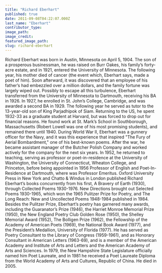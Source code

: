 ```yaml
---
title: "Richard Eberhart"
published: true
date: 2011-09-08T04:22:07.000Z
last_name: "Eberhart"
contributor_type:
image_path:
image_credit:
featured_image_path:
slug: richard-eberhart
---
```


Richard Eberhart was born in Austin, Minnesota on April 5, 1904. The son of a prosperous businessman, he was raised on Burr Oakes, his family’s forty-acre estate, and in 1921, entered the University of Minnesota. The following year, his mother died of cancer (the event which, Eberhart says, made a poet of him). Soon afterward, it was discovered that an employee of his father’s had embezzled over a million dollars, and the family fortune was largely wiped out. Possibly to escape all this turbulence, Eberhart transferred from the University of Minnesota to Dartmouth, receiving his BA in 1926. In 1927, he enrolled in St. John’s College, Cambridge, and was awarded a second BA in 1929. The following year he served as tutor to the 13-year-old son of King Parjadhipok of Siam. Returning to the US, he spent 1932-33 as a graduate student at Harvard, but was forced to drop out for financial reasons. He found work at St. Mark’s School in Southborough, Massachusetts (Robert Lowell was one of his most promising students), and remained there until 1940. During World War II, Eberhart was a gunnery officer for the Navy, and it was this experience that inspired "The Fury of Aerial Bombardment," one of his best-known poems. After the war, he became assistant manager of the Butcher Polish Company and worked actively for the company for the next six years. In 1952, he returned to teaching, serving as professor or poet-in-residence at the University of Washington, the University of Connecticut, Wheaton College, and Princeton, before being appointed in 1956 Professor of English and Poet-In-Residence at Dartmouth, where was Professor Emeritus. Oxford University Press in New York and Chatto & Windus in London published Richard Eberhart’s books concurrently from his first, A Bravery of Earth (1930), through Collected Poems 1930-1976. New Directions brought out Selected Poems 1930-1965, which won the 1965 Pulitzer Prize for Poetry, and The Long Reach: New and Uncollected Poems 1948-1984 published in 1984. Besides the Pulitzer Prize, Eberhart’s poetry has garnered many awards, including the Guaranator’s Prize (1946), the Harriet Monroe Memorial Prize (1950), the New England Poetry Club Golden Rose (1950), the Shelley Memorial Award (1952), The Bolligen Prize (1962), the Fellowship of the Academy of American Poets (1969), the National Book Award (1977), and the President’s Medallion, University of Florida (1977). He has served as Poetry Consultant to the Library of Congress (1959-1961), and as Honorary Consultant in American Letters (1963-69), and is a member of the American Academy and Institute of Arts and Letters and the American Academy of Arts and Sciences. In 1979, the New Hampshire State Legislature officially named him Poet Laureate, and in 1981 he received a Poet Laureate Diploma from the World Academy of Arts and Cultures, Republic of China. He died in 2005.

